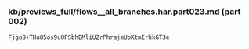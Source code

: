 ### kb/previews_full/flows__all_branches.har.part023.md (part 002)

```md
Fjgo8+THu85os9uOPSbhBMliU2rPhrajmUoKtmErhkGT3e
```

```
